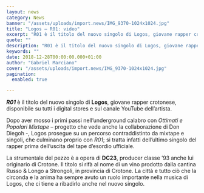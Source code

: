 ```yaml
---
layout: news
category: News
banner: "/assets/uploads/import.news/IMG_9370-1024x1024.jpg"
title: "Logos – R01: video"
excerpt: "R01 è il titolo del nuovo singolo di Logos, giovane rapper crotonese, disponibile su tutti i digital stores e sul canale YouTube dell’artista. Dopo aver mosso i primi passi nell’underground calabro con Ottimati e Popolari Mixtape – progetto che vede anche la collaborazione di Don Diegoh -, Logos prosegue su un percorso contraddistinto da mixtape [&hellip"
quote: ""
description: "R01 è il titolo del nuovo singolo di Logos, giovane rapper crotonese, disponibile su tutti i digital stores e sul canale YouTube dell’artista. Dopo aver mosso i primi passi nell’underground calabro con Ottimati e Popolari Mixtape – progetto che vede anche la collaborazione di Don Diegoh -, Logos prosegue su un percorso contraddistinto da mixtape [&hellip"
keywords: ""
date: 2018-12-28T00:00:00.000+01:00
author: "Gabriel Marciano"
cover: "/assets/uploads/import.news/IMG_9370-1024x1024.jpg"
pagination:
  enabled: true

---
```


_**R01**_ è il titolo del nuovo singolo di **Logos**, giovane rapper crotonese, disponibile su tutti i digital stores e sul canale YouTube dell’artista.

Dopo aver mosso i primi passi nell’underground calabro con _Ottimati e Popolari Mixtape_ – progetto che vede anche la collaborazione di Don Diegoh -, Logos prosegue su un percorso contraddistinto da mixtape e singoli, che culminano proprio con _R01_; si tratta infatti dell’ultimo singolo del rapper prima dell’uscita del tape d’esordio ufficiale.

La strumentale del pezzo è a opera di **DC23**, producer classe ’93 anche lui originario di Crotone. Il titolo si rifà al nome di un vino prodotto dalla cantina Russo & Longo a Strongoli, in provincia di Crotone. La città e tutto ciò che la circonda e la anima ha sempre avuto un ruolo importante nella musica di Logos, che ci tiene a ribadirlo anche nel nuovo singolo.